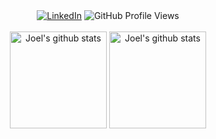 <div align="center">
    <a href="https://www.linkedin.com/in/joelccasane" target="_blank" rel="noopener noreferrer"><img src="https://img.shields.io/badge/LinkedIn-%230077B5.svg?&style=flat-square&logo=linkedin&logoColor=white" alt="LinkedIn"></a>
    <img src="https://komarev.com/ghpvc/?username=joelccasane&style=flat-square&color=0077B5" alt="GitHub Profile Views">
    <br><br>
    <img height="155" src="https://github-readme-stats.vercel.app/api?username=joelccasane&show_icons=true&include_all_commits=true&theme=swift&hide_border=true" alt="Joel's github stats">
    <img height="155" src="https://github-readme-stats.vercel.app/api/top-langs/?username=joelccasane&layout=compact&theme=swift&hide_border=true" alt="Joel's github stats">
</div>
